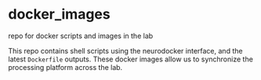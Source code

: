 # docker_images
repo for docker scripts and images in the lab

This repo contains shell scripts using the neurodocker interface, and the latest `Dockerfile` outputs. These docker images allow us to synchronize the processing platform across the lab.
